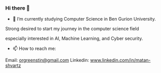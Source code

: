 ### Hi there 👋

- 🌱 I’m currently studying Computer Science in Ben Gurion University.

Strong desired to start my journey in the computer science field

especially interested in AI, Machine Learning, and Cyber security.

- 📫 How to reach me: 

Email: orgreenstin@gmail.com
Linkedin: www.linkedin.com/in/matan-shvartz
